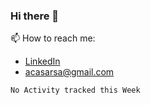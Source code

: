 ### Hi there 👋
📫 How to reach me: 
- [LinkedIn](https://www.linkedin.com/in/andrew-casarsa-67325a9/)
- [acasarsa@gmail.com](mailto:acasarsa@gmail.com)
<!--START_SECTION:waka-->
```text
No Activity tracked this Week
```
<!--END_SECTION:waka-->

<!--
**acasarsa/acasarsa** is a ✨ _special_ ✨ repository because its `README.md` (this file) appears on your GitHub profile.

Here are some ideas to get you started:

- 🔭 I’m currently working on ...
- 🌱 I’m currently learning ...
- 👯 I’m looking to collaborate on ...
- 🤔 I’m looking for help with ...
- 💬 Ask me about ...
- 📫 How to reach me: ...
- 😄 Pronouns: ...
- ⚡ Fun fact: ...
-->
